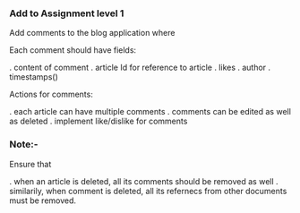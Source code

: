 ### Add to Assignment level 1

Add comments to the blog application where

Each comment should have fields:

   . content of comment
   . article Id for reference to article
   . likes
   . author
   . timestamps()

Actions for comments:

  . each article can have multiple comments
  . comments can be edited as well as deleted
  . implement like/dislike for comments

### Note:-
  Ensure that

   . when an article is deleted, all its comments should be removed as well
   . similarily, when comment is deleted, all its refernecs from other documents must be removed.